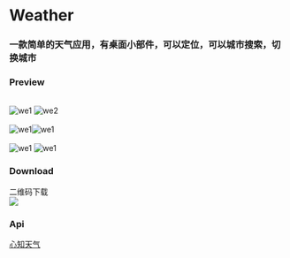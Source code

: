 # Weather
### 一款简单的天气应用，有桌面小部件，可以定位，可以城市搜索，切换城市
### Preview
<br>![we1](/screenshots/we1.gif) ![we2](/screenshots/we2.gif)<br>
<br>![we1](/screenshots/we1.png)![we1](/screenshots/we2.png)<br>
<br>![we1](/screenshots/we3.png) ![we1](/screenshots/we4.png)<br>
### Download
二维码下载 <br>
![](/screenshots/we5.png)
### Api
[心知天气](https://www.seniverse.com/api)
